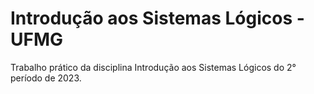 # Introdução aos Sistemas Lógicos - UFMG
Trabalho prático da disciplina Introdução aos Sistemas Lógicos do 2° período de 2023. 